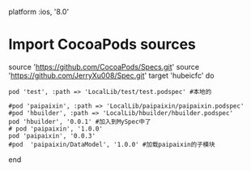 
platform :ios, '8.0'

# Import CocoaPods sources
source 'https://github.com/CocoaPods/Specs.git'
source 'https://github.com/JerryXu008/Spec.git'
target 'hubeicfc' do
    
    pod 'test', :path => 'LocalLib/test/test.podspec' #本地的
    
    #pod 'paipaixin', :path => 'LocalLib/paipaixin/paipaixin.podspec'
    #pod 'hbuilder', :path => 'LocalLib/hbuilder/hbuilder.podspec'
    pod 'hbuilder', '0.0.1' #加入到MySpec中了
    # pod 'paipaixin', '1.0.0'
    pod 'paipaixin', '0.0.3'
    #pod  'paipaixin/DataModel', '1.0.0' #加载paipaixin的子模块
end

 
